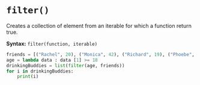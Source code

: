 # **`filter()`**

Creates a collection of element from an iterable for which a function return true.

**Syntax:** `filter(function, iterable)`

```py
friends = [("Rachel", 20), ("Monica", 42), ("Richard", 19), ("Phoebe", 22), ("Ross", 23), ("Joey", 24)]
age = lambda data : data [1] >= 18
drinkingBuddies = list(filter(age, friends))
for i in drinkingBuddies:
	print(i)
```